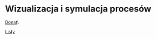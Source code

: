 # Wizualizacja i symulacja procesów

[Donat](https://www.youtube.com/watch?v=ZKhfKFcL7tg)\

[Listy](https://sites.google.com/view/orics)
